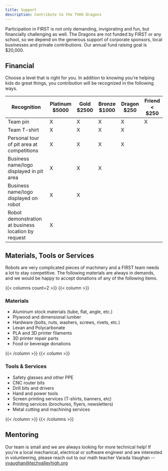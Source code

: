 ```yaml
---
title: Support
description: Contribute to the TVHS Dragons
---
```


Participation in FIRST is not only demanding, invigorating and fun, but financially challenging as well. The Dragons are not funded by FIRST or any school, so we depend on the generous support of corporate sponsors, local businesses and private contributions. Our annual fund raising goal is $20,000.

## Financial

Choose a level that is right for you. In addition to knowing you're helping kids do great things, you contribution will be recognized in the following ways.

| Recognition | Platinum $5000 | Gold $2500 | Bronze $1000 | Dragon $250 | Friend < $250 |
|-------------|----------------|------------|--------------|-------------|---------------|
| Team pin                                              | X | X | X | X | X |
| Team T-shirt                                          | X | X | X | X |   |
| Personal tour of pit area at competitions             | X | X | X | X |   |
| Business name/logo displayed in pit area              | X | X | X |   |   |
| Business name/logo displayed on robot                 | X | X |   |   |   |
| Robot demonstration at business location by request   | X |   |   |   |   |

## Materials, Tools or Services

Robots are very complicated pieces of machinery and a FIRST team needs a lot to stay competitive. The following materials are always in demands, and we would be happy to accept donations of any of the following items.

{{< columns count=2 >}}
{{< column >}}

### Materials

- Aluminum stock materials (tube, flat, angle, etc.)
- Plywood and dimensional lumber
- Hardware (bolts, nuts, washers, screws, rivets, etc.)
- Lexan and Polycarbonate
- PLA and 3D printer filaments
- 3D printer repair parts
- Food or beverage donations

{{< /column >}}
{{< column >}}

### Tools & Services

- Safety glasses and other PPE
- CNC router bits
- Drill bits and drivers
- Hand and power tools
- Screen printing services (T-shirts, banners, etc)
- Printing services (brochures, flyers, newsletters)
- Metal cutting and machining services

{{< /column >}}
{{< /columns >}}

## Mentoring

Our team is small and we are always looking for more technical help! If you're a local mechanical, electrical or software engineer and are interested in volunteering, please reach out to our math teacher Varada Vaughan -- <vvaughan@techvalleyhigh.org>
